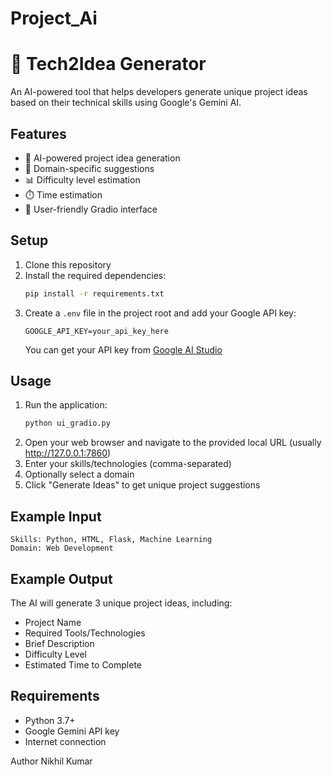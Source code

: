 # Project_Ai
# 🚀 Tech2Idea Generator

An AI-powered tool that helps developers generate unique project ideas based on their technical skills using Google's Gemini AI.

## Features

- 🤖 AI-powered project idea generation
- 🎯 Domain-specific suggestions
- 📊 Difficulty level estimation
- ⏱️ Time estimation
- 🎨 User-friendly Gradio interface

## Setup

1. Clone this repository
2. Install the required dependencies:
   ```bash
   pip install -r requirements.txt
   ```
3. Create a `.env` file in the project root and add your Google API key:
   ```
   GOOGLE_API_KEY=your_api_key_here
   ```
   You can get your API key from [Google AI Studio](https://makersuite.google.com/app/apikey)

## Usage

1. Run the application:
   ```bash
   python ui_gradio.py
   ```
2. Open your web browser and navigate to the provided local URL (usually http://127.0.0.1:7860)
3. Enter your skills/technologies (comma-separated)
4. Optionally select a domain
5. Click "Generate Ideas" to get unique project suggestions

## Example Input

```
Skills: Python, HTML, Flask, Machine Learning
Domain: Web Development
```

## Example Output

The AI will generate 3 unique project ideas, including:
- Project Name
- Required Tools/Technologies
- Brief Description
- Difficulty Level
- Estimated Time to Complete

## Requirements

- Python 3.7+
- Google Gemini API key
- Internet connection

Author 
Nikhil Kumar
